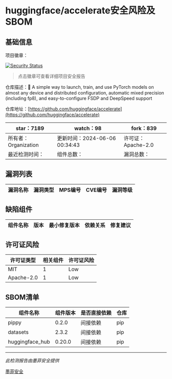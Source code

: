 # huggingface/accelerate安全风险及SBOM

## 基础信息

项目徽章：

[![Security Status](https://www.murphysec.com/platform3/v31/badge/1798425588238876672.svg)](https://www.murphysec.com/console/report/1794461770957037568/1798425588238876672)

> 点击徽章可查看详细项目安全报告

仓库描述：🚀 A simple way to launch, train, and use PyTorch models on almost any device and distributed configuration, automatic mixed precision (including fp8), and easy-to-configure FSDP and DeepSpeed support

仓库地址：[https://github.com/huggingface/accelerate](https://github.com/huggingface/accelerate)

| star：7189 | watch：98 | fork：839 |
| ----------- | -------------- | ------------ |
| 所有者：Organization | 更新时间：2024-06-06 00:34:43 | 许可证：Apache-2.0 |
| 最近检测时间： | 组件总数： | 漏洞总数： |




## 漏洞列表

| 漏洞名称 | 漏洞类型 | MPS编号 | CVE编号 | 漏洞等级 |
| ------- | ------ | ------- | ------ | ----- |





## 缺陷组件

| 组件名称 | 版本 | 最小修复版本 | 依赖关系 | 修复建议 |
| -------- | ---- | ------------ | -------- | -------- |





## 许可证风险

| 许可证类型 | 相关组件 | 许可证风险 |
| ---------- | -------- | ---------- |
|MIT|1|Low|
|Apache-2.0|1|Low|




## SBOM清单

| 组件名称 | 组件版本 | 是否直接依赖 | 仓库 |
| -------- | -------- | ------------ | ---- |
|pippy|0.2.0|间接依赖|pip|
|datasets|2.3.2|间接依赖|pip|
|huggingface_hub|0.20.0|间接依赖|pip|


------

*此检测报告由墨菲安全提供*

[墨菲安全](www.murphysec.com)